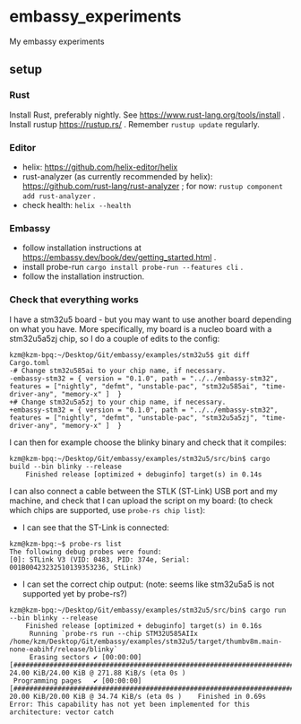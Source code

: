 # embassy_experiments

My embassy experiments

## setup

### Rust

Install Rust, preferably nightly. See https://www.rust-lang.org/tools/install . Install rustup https://rustup.rs/ . Remember ```rustup update``` regularly.

### Editor

- helix: https://github.com/helix-editor/helix
- rust-analyzer (as currently recommended by helix): https://github.com/rust-lang/rust-analyzer ; for now: ```rustup component add rust-analyzer``` .
- check health: ```helix --health```

### Embassy

- follow installation instructions at https://embassy.dev/book/dev/getting_started.html .
- install probe-run ```cargo install probe-run --features cli``` .
- follow the installation instruction.

### Check that everything works

I have a stm32u5 board - but you may want to use another board depending on what you have. More specifically, my board is a nucleo board with a stm32u5a5zj chip, so I do a couple of edits to the config:

```
kzm@kzm-bpq:~/Desktop/Git/embassy/examples/stm32u5$ git diff Cargo.toml
-# Change stm32u585ai to your chip name, if necessary.
-embassy-stm32 = { version = "0.1.0", path = "../../embassy-stm32", features = ["nightly", "defmt", "unstable-pac", "stm32u585ai", "time-driver-any", "memory-x" ]  }
+# Change stm32u5a5zj to your chip name, if necessary.
+embassy-stm32 = { version = "0.1.0", path = "../../embassy-stm32", features = ["nightly", "defmt", "unstable-pac", "stm32u5a5zj", "time-driver-any", "memory-x" ]  }
```

I can then for example choose the blinky binary and check that it compiles:

```
kzm@kzm-bpq:~/Desktop/Git/embassy/examples/stm32u5/src/bin$ cargo build --bin blinky --release
    Finished release [optimized + debuginfo] target(s) in 0.14s
```

I can also connect a cable between the STLK (ST-Link) USB port and my machine, and check that I can upload the script on my board: (to check which chips are supported, use ```probe-rs chip list```):

- I can see that the ST-Link is connected:

```
kzm@kzm-bpq:~$ probe-rs list
The following debug probes were found:
[0]: STLink V3 (VID: 0483, PID: 374e, Serial: 001B00423232510139353236, StLink)
```

- I can set the correct chip output: (note: seems like stm32u5a5 is not supported yet by probe-rs?)

```
kzm@kzm-bpq:~/Desktop/Git/embassy/examples/stm32u5/src/bin$ cargo run --bin blinky --release
    Finished release [optimized + debuginfo] target(s) in 0.16s
     Running `probe-rs run --chip STM32U585AIIx /home/kzm/Desktop/Git/embassy/examples/stm32u5/target/thumbv8m.main-none-eabihf/release/blinky`
     Erasing sectors ✔ [00:00:00] [##################################################################################################################################] 24.00 KiB/24.00 KiB @ 271.88 KiB/s (eta 0s )
 Programming pages   ✔ [00:00:00] [###################################################################################################################################] 20.00 KiB/20.00 KiB @ 34.74 KiB/s (eta 0s )    Finished in 0.69s
Error: This capability has not yet been implemented for this architecture: vector catch
```

